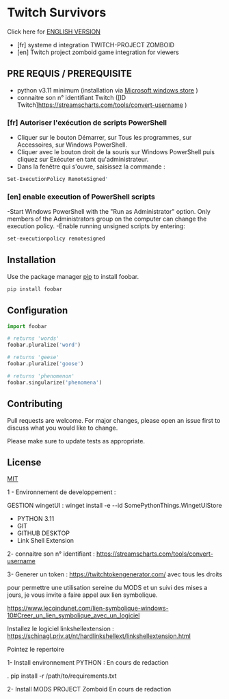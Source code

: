 # Twitch Survivors

Click here for [ENGLISH VERSION](Readme.English.md)

- [fr] systeme d integration TWITCH-PROJECT ZOMBOID
- [en] Twitch project zomboid game integration for viewers

## PRE REQUIS / PREREQUISITE

- python v3.11  minimum (installation via [Microsoft windows store](https://apps.microsoft.com/store/detail/python-311/9NRWMJP3717K) )
- connaitre son n° identifiant Twitch ([ID Twitch]https://streamscharts.com/tools/convert-username )


### [fr] Autoriser l'exécution de scripts PowerShell
- Cliquer sur le bouton Démarrer, sur Tous les programmes, sur Accessoires, sur Windows PowerShell.
- Cliquer avec le bouton droit de la souris sur Windows PowerShell puis cliquez sur Exécuter en tant qu'administrateur.
- Dans la fenêtre qui s'ouvre, saisissez la commande :
 ```bash
 Set-ExecutionPolicy RemoteSigned'
 ```
### [en] enable execution of PowerShell scripts
-Start Windows PowerShell with the "Run as Administrator" option. Only members of the Administrators group on the computer can change the execution policy.
-Enable running unsigned scripts by entering:
```bash
set-executionpolicy remotesigned
```

## Installation


Use the package manager [pip](https://pip.pypa.io/en/stable/) to install foobar.

```bash
pip install foobar
```

## Configuration

```python
import foobar

# returns 'words'
foobar.pluralize('word')

# returns 'geese'
foobar.pluralize('goose')

# returns 'phenomenon'
foobar.singularize('phenomena')
```

## Contributing

Pull requests are welcome. For major changes, please open an issue first
to discuss what you would like to change.

Please make sure to update tests as appropriate.

## License

[MIT](https://choosealicense.com/licenses/mit/)





1 - Environnement de developpement : 

 GESTION wingetUI :
    winget install -e --id SomePythonThings.WingetUIStore

- PYTHON 3.11 
- GIT
- GITHUB DESKTOP
- Link Shell Extension

2- connaitre son n° identifiant :
https://streamscharts.com/tools/convert-username

3- Generer un token :
https://twitchtokengenerator.com/ avec tous les droits


pour permettre une utilisation sereine du MODS et un suivi des mises a jours, je vous invite a faire appel aux lien symbolique.

https://www.lecoindunet.com/lien-symbolique-windows-10#Creer_un_lien_symbolique_avec_un_logiciel

Installez le logiciel linkshellextension : https://schinagl.priv.at/nt/hardlinkshellext/linkshellextension.html

Pointez le repertoire 

1- Install environnement PYTHON : 
    En cours de redaction

. pip install -r /path/to/requirements.txt

2- Install MODS PROJECT Zomboid
    En cours de redaction
